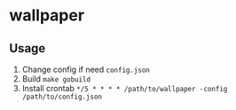 # wallpaper

## Usage
1. Change config if need `config.json`
1. Build `make gobuild`
1. Install crontab `*/5 * * * * /path/to/wallpaper -config /path/to/config.json`